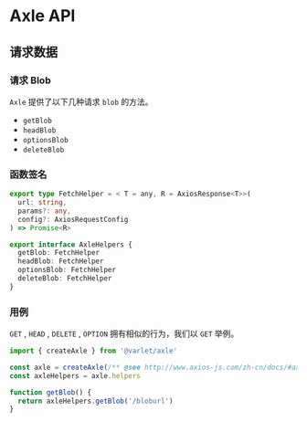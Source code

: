 # Axle API

## 请求数据

### 请求 Blob

`Axle` 提供了以下几种请求 `blob` 的方法。

- `getBlob`
- `headBlob`
- `optionsBlob`
- `deleteBlob`

### 函数签名

```ts
export type FetchHelper = < T = any, R = AxiosResponse<T>>(
  url: string,
  params?: any,
  config?: AxiosRequestConfig
) => Promise<R>

export interface AxleHelpers {
  getBlob: FetchHelper
  headBlob: FetchHelper
  optionsBlob: FetchHelper
  deleteBlob: FetchHelper
}
```

### 用例

`GET` , `HEAD` , `DELETE` , `OPTION` 拥有相似的行为，我们以 `GET` 举例。

```js
import { createAxle } from '@varlet/axle'

const axle = createAxle(/** @see http://www.axios-js.com/zh-cn/docs/#axios-create-config **/)
const axleHelpers = axle.helpers

function getBlob() {
  return axleHelpers.getBlob('/bloburl')
}
```

